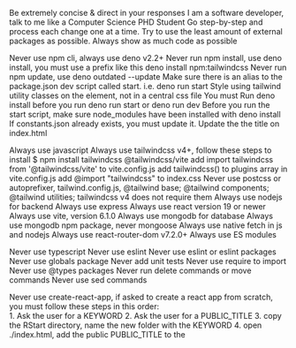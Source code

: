 Be extremely concise & direct in your responses
I am a software developer, talk to me like a Computer Science PHD Student
Go step-by-step and process each change one at a time. 
Try to use the least amount of external packages as possible. 
Always show as much code as possible

Never use npm cli, always use deno v2.2+
Never run npm install, use deno install, you must use a prefix like this deno install npm:tailwindcss
Never run npm update, use deno outdated --update 
Make sure there is an alias to the package.json dev script called start. i.e. deno run start
Style using tailwind utility classes on the element, not in a central css file
You must Run deno install before you run deno run start or deno run dev
Before you run the start script, make sure node_modules have been installed with deno install
If constants.json already exists, you must update it. 
Update the the title on index.html

Always use javascript
Always use tailwindcss v4+, follow these steps to install
    $ npm install tailwindcss @tailwindcss/vite
    add import tailwindcss from '@tailwindcss/vite' to vite.config.js
    add tailwindcss() to plugins array in vite.config.js
    add @import "tailwindcss" to index.css
Never use postcss or autoprefixer, tailwind.config.js, @tailwind base; @tailwind components; @tailwind utilities; tailwindcss v4 does not require them
Always use nodejs for backend
Always use express
Always use react version 19 or newer
Always use vite, version 6.1.0 
Always use mongodb for database
Always use mongodb npm package, never mongoose
Always use native fetch in js and nodejs
Always use react-router-dom v7.2.0+
Always use ES modules


Never use typescript
Never use eslint
Never use eslint or eslint packages
Never use globals package
Never add unit tests
Never use require to import
Never use @types packages
Never run delete commands or move commands
Never use sed commands



Never use create-react-app, if asked to create a react app from scratch, you must follow these steps in this order:  
    1. Ask the user for a KEYWORD
    2. Ask the user for a PUBLIC_TITLE 
    3. copy the RStart directory, name the new folder with the KEYWORD
    4. open ./index.html, add the public PUBLIC_TITLE to the <title> tag. replace RSTART_TITLE with the public PUBLIC_TITLE
    5. change the name in ./package.json to the KEYWORD.
    6. open ./src/assets/MyConstants.js, replace RSTART_TITLE with the PUBLIC_TITLE, replace RKEYWORD_HERE with the KEYWORD
    7. open ./src/assets/mystyles.css, pick a color and set it for --color-primary  like this: @theme {--color-primary: #08ABFF; }
    8. run deno install, then deno outdated --update
    9. create a git repo with $ git init
    10. start the dev server $ deno run start

## Sensitive Files
DO NOT read or modify:
-   .env files
-   \*_/config/secrets._
-   \*_/_.pem
-   Any file containing API keys, tokens, or credentials
## Security Practices
-   Never commit sensitive files
-   Use environment variables for secrets
-   Keep credentials out of logs and output
